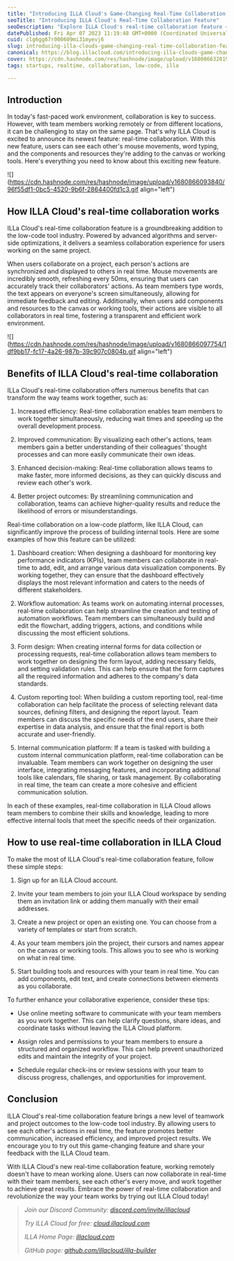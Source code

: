 ```yaml
---
title: "Introducing ILLA Cloud's Game-Changing Real-Time Collaboration Feature"
seoTitle: "Introducing ILLA Cloud's Real-Time Collaboration Feature"
seoDescription: "Explore ILLA Cloud's real-time collaboration feature – revolutionizing low-code tools by boosting teamwork, communication, and results."
datePublished: Fri Apr 07 2023 11:19:48 GMT+0000 (Coordinated Universal Time)
cuid: clg6gg67r000609mi31myevj6
slug: introducing-illa-clouds-game-changing-real-time-collaboration-feature
canonical: https://blog.illacloud.com/introducing-illa-clouds-game-changing-real-time-collaboration-feature/
cover: https://cdn.hashnode.com/res/hashnode/image/upload/v1680866320193/b4219640-01bf-4d57-ac3f-37b534ad96fa.png
tags: startups, realtime, collaboration, low-code, illa

---
```


## Introduction

In today's fast-paced work environment, collaboration is key to success. However, with team members working remotely or from different locations, it can be challenging to stay on the same page. That's why ILLA Cloud is excited to announce its newest feature: real-time collaboration. With this new feature, users can see each other's mouse movements, word typing, and the components and resources they're adding to the canvas or working tools. Here's everything you need to know about this exciting new feature.

![](https://cdn.hashnode.com/res/hashnode/image/upload/v1680866093840/96f55df1-0bc5-4520-9b6f-2864400fd1c3.gif align="left")

## How ILLA Cloud's real-time collaboration works

ILLa Cloud's real-time collaboration feature is a groundbreaking addition to the low-code tool industry. Powered by advanced algorithms and server-side optimizations, it delivers a seamless collaboration experience for users working on the same project.

When users collaborate on a project, each person's actions are synchronized and displayed to others in real time. Mouse movements are incredibly smooth, refreshing every 50ms, ensuring that users can accurately track their collaborators' actions. As team members type words, the text appears on everyone's screen simultaneously, allowing for immediate feedback and editing. Additionally, when users add components and resources to the canvas or working tools, their actions are visible to all collaborators in real time, fostering a transparent and efficient work environment.

![](https://cdn.hashnode.com/res/hashnode/image/upload/v1680866097754/1df9bb17-fc17-4a26-987b-39c907c0804b.gif align="left")

## Benefits of ILLA Cloud's real-time collaboration

ILLa Cloud's real-time collaboration offers numerous benefits that can transform the way teams work together, such as:

1. Increased efficiency: Real-time collaboration enables team members to work together simultaneously, reducing wait times and speeding up the overall development process.
    
2. Improved communication: By visualizing each other's actions, team members gain a better understanding of their colleagues' thought processes and can more easily communicate their own ideas.
    
3. Enhanced decision-making: Real-time collaboration allows teams to make faster, more informed decisions, as they can quickly discuss and review each other's work.
    
4. Better project outcomes: By streamlining communication and collaboration, teams can achieve higher-quality results and reduce the likelihood of errors or misunderstandings.
    

Real-time collaboration on a low-code platform, like ILLA Cloud, can significantly improve the process of building internal tools. Here are some examples of how this feature can be utilized:

1. Dashboard creation: When designing a dashboard for monitoring key performance indicators (KPIs), team members can collaborate in real-time to add, edit, and arrange various data visualization components. By working together, they can ensure that the dashboard effectively displays the most relevant information and caters to the needs of different stakeholders.
    
2. Workflow automation: As teams work on automating internal processes, real-time collaboration can help streamline the creation and testing of automation workflows. Team members can simultaneously build and edit the flowchart, adding triggers, actions, and conditions while discussing the most efficient solutions.
    
3. Form design: When creating internal forms for data collection or processing requests, real-time collaboration allows team members to work together on designing the form layout, adding necessary fields, and setting validation rules. This can help ensure that the form captures all the required information and adheres to the company's data standards.
    
4. Custom reporting tool: When building a custom reporting tool, real-time collaboration can help facilitate the process of selecting relevant data sources, defining filters, and designing the report layout. Team members can discuss the specific needs of the end users, share their expertise in data analysis, and ensure that the final report is both accurate and user-friendly.
    
5. Internal communication platform: If a team is tasked with building a custom internal communication platform, real-time collaboration can be invaluable. Team members can work together on designing the user interface, integrating messaging features, and incorporating additional tools like calendars, file sharing, or task management. By collaborating in real time, the team can create a more cohesive and efficient communication solution.
    

In each of these examples, real-time collaboration in ILLA Cloud allows team members to combine their skills and knowledge, leading to more effective internal tools that meet the specific needs of their organization.

## How to use real-time collaboration in ILLA Cloud

To make the most of ILLA Cloud's real-time collaboration feature, follow these simple steps:

1. Sign up for an ILLA Cloud account.
    
2. Invite your team members to join your ILLA Cloud workspace by sending them an invitation link or adding them manually with their email addresses.
    
3. Create a new project or open an existing one. You can choose from a variety of templates or start from scratch.
    
4. As your team members join the project, their cursors and names appear on the canvas or working tools. This allows you to see who is working on what in real time.
    
5. Start building tools and resources with your team in real time. You can add components, edit text, and create connections between elements as you collaborate.
    

To further enhance your collaborative experience, consider these tips:

* Use online meeting software to communicate with your team members as you work together. This can help clarify questions, share ideas, and coordinate tasks without leaving the ILLA Cloud platform.
    
* Assign roles and permissions to your team members to ensure a structured and organized workflow. This can help prevent unauthorized edits and maintain the integrity of your project.
    
* Schedule regular check-ins or review sessions with your team to discuss progress, challenges, and opportunities for improvement.
    

## Conclusion

ILLA Cloud's real-time collaboration feature brings a new level of teamwork and project outcomes to the low-code tool industry. By allowing users to see each other's actions in real time, the feature promotes better communication, increased efficiency, and improved project results. We encourage you to try out this game-changing feature and share your feedback with the ILLA Cloud team.

With ILLA Cloud's new real-time collaboration feature, working remotely doesn't have to mean working alone. Users can now collaborate in real-time with their team members, see each other's every move, and work together to achieve great results. Embrace the power of real-time collaboration and revolutionize the way your team works by trying out ILLA Cloud today!

> *Join our Discord Community:* [*discord.com/invite/illacloud*](http://discord.com/invite/illacloudTry)
> 
> *Try ILLA Cloud for free:* [*cloud.illacloud.com*](http://cloud.illacloud.com/?ref=illa-blog)
> 
> *ILLA Home Page:* [*illacloud.com*](http://illacloud.com/?ref=illa-blog)
> 
> *GitHub page:* [*github.com/illacloud/illa-builder*](http://github.com/illacloud/illa-builder)